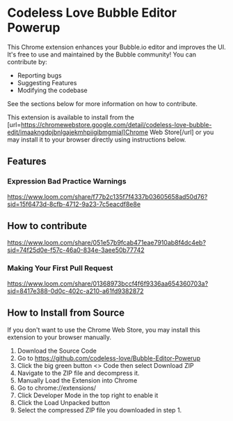 # Codeless Love Bubble Editor Powerup

This Chrome extension enhances your Bubble.io editor and improves the UI. It's
free to use and maintained by the Bubble community! You can contribute by:

 * Reporting bugs
 * Suggesting Features
 * Modifying the codebase

See the sections below for more information on how to contribute.

This extension is available to install from the [url=https://chromewebstore.google.com/detail/codeless-love-bubble-edit/imaakngdpjbnlgajekmhpiigibmgmial]Chrome Web Store[/url] or you may install it to your browser directly using instructions below.

## Features
### Expression Bad Practice Warnings
https://www.loom.com/share/f77b2c135f7f4337b03605658ad50d76?sid=15f6473d-8cfb-4712-9a23-7c5eacdf8e8e


## How to contribute
https://www.loom.com/share/051e57b9fcab471eae7910ab8f4dc4eb?sid=74f25d0e-f57c-46a0-834e-3aee50b77742

### Making Your First Pull Request
https://www.loom.com/share/01368973bccf4f6f9336aa654360703a?sid=8417e388-0d0c-402c-a210-a61fd9382872


## How to Install from Source
If you don't want to use the Chrome Web Store, you may install this extension to
your browser manually.

1. Download the Source Code
  1. Go to https://github.com/codeless-love/Bubble-Editor-Powerup
  1. Click the big green button <> Code then select Download ZIP
  1. Navigate to the ZIP file and decompress it.
1. Manually Load the Extension into Chrome
  1. Go to chrome://extensions/
  1. Click Developer Mode in the top right to enable it
  1. Click the Load Unpacked button
  1. Select the compressed ZIP file you downloaded in step 1.
